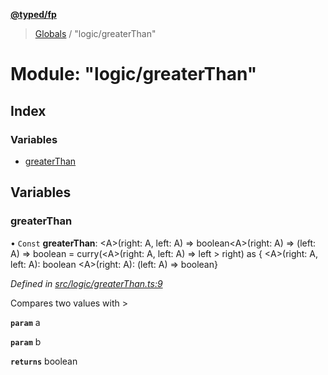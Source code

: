 **[@typed/fp](../README.md)**

> [Globals](../globals.md) / "logic/greaterThan"

# Module: "logic/greaterThan"

## Index

### Variables

* [greaterThan](_logic_greaterthan_.md#greaterthan)

## Variables

### greaterThan

• `Const` **greaterThan**: \<A>(right: A, left: A) => boolean\<A>(right: A) => (left: A) => boolean = curry(\<A>(right: A, left: A) => left > right) as { \<A>(right: A, left: A): boolean \<A>(right: A): (left: A) => boolean}

*Defined in [src/logic/greaterThan.ts:9](https://github.com/TylorS/typed-fp/blob/f27ba3e/src/logic/greaterThan.ts#L9)*

Compares two values with >

**`param`** a

**`param`** b

**`returns`** boolean
